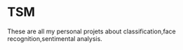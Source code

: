 # TSM

These are all my personal projets about classification,face recognition,sentimental analysis.

